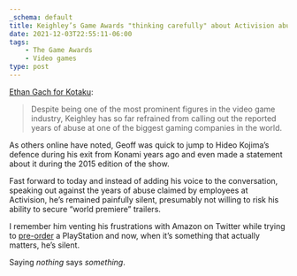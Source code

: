 ```yaml
---
_schema: default
title: Keighley’s Game Awards "thinking carefully" about Activision abuse claims
date: 2021-12-03T22:55:11-06:00
tags:
    - The Game Awards
    - Video games
type: post
---
```

[Ethan Gach for Kotaku](https://kotaku.com/the-game-awards-wont-take-sides-on-activision-fallout-t-1848158706):

> Despite being one of the most prominent figures in the video game industry, Keighley has so far refrained from calling out the reported years of abuse at one of the biggest gaming companies in the world.

As others online have noted, Geoff was quick to jump to Hideo Kojima’s defence during his exit from Konami years ago and even made a statement about it during the 2015 edition of the show.

Fast forward to today and instead of adding his voice to the conversation, speaking out against the years of abuse claimed by employees at Activision, he’s remained painfully silent, presumably not willing to risk his ability to secure “world premiere” trailers.

I remember him venting his frustrations with Amazon on Twitter while trying to [pre-order](https://twitter.com/geoffkeighley/status/1307029165279862784?s=20) a PlayStation and now, when it’s something that actually matters, he’s silent.

Saying *nothing* says *something*.